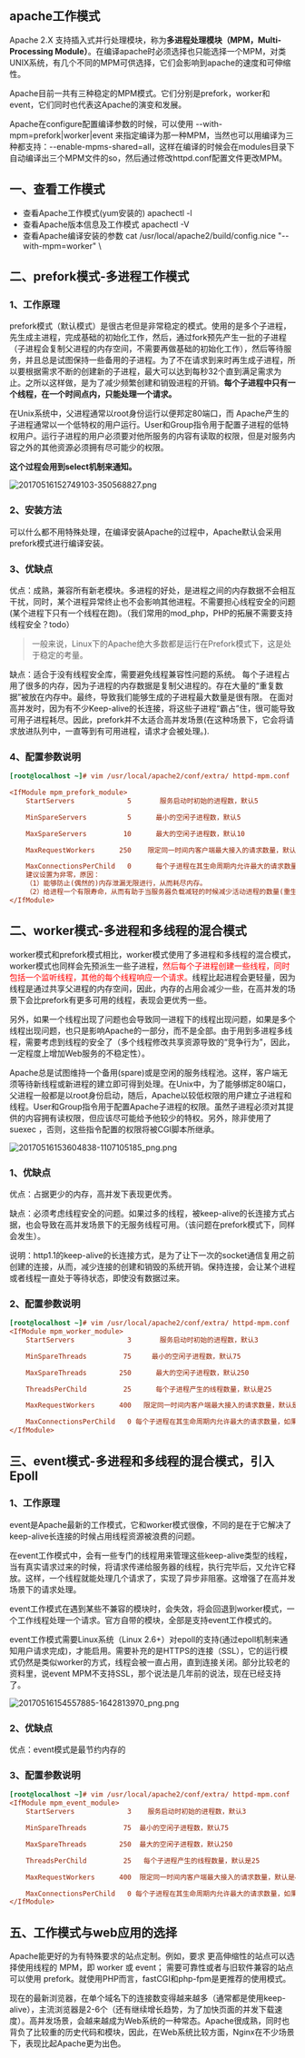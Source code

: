 ## apache工作模式

Apache 2.X  支持插入式并行处理模块，称为**多进程处理模块（MPM，Multi-Processing Module）**。在编译apache时必须选择也只能选择一个MPM，对类UNIX系统，有几个不同的MPM可供选择，它们会影响到apache的速度和可伸缩性。

Apache目前一共有三种稳定的MPM模式。它们分别是prefork，worker和event，它们同时也代表这Apache的演变和发展。

Apache在configure配置编译参数的时候，可以使用 --with-mpm=prefork|worker|event 来指定编译为那一种MPM，当然也可以用编译为三种都支持：--enable-mpms-shared=all，这样在编译的时候会在modules目录下自动编译出三个MPM文件的so，然后通过修改httpd.conf配置文件更改MPM。

## 一、查看工作模式

* 查看Apache工作模式(yum安装的)
    apachectl -l
* 查看Apache版本信息及工作模式
    apachectl -V
* 查看Apache编译安装的参数
    cat  /usr/local/apache2/build/config.nice
    "--with-mpm=worker" \

## 二、prefork模式-多进程工作模式

### 1、工作原理

prefork模式（默认模式）是很古老但是非常稳定的模式。使用的是多个子进程，先生成主进程，完成基础的初始化工作，然后，通过fork预先产生一批的子进程（子进程会复制父进程的内存空间，不需要再做基础的初始化工作），然后等待服务，并且总是试图保持一些备用的子进程。为了不在请求到来时再生成子进程，所以要根据需求不断的创建新的子进程，最大可以达到每秒32个直到满足需求为止。之所以这样做，是为了减少频繁创建和销毁进程的开销。**每个子进程中只有一个线程，在一个时间点内，只能处理一个请求。**

在Unix系统中，父进程通常以root身份运行以便邦定80端口，而 Apache产生的子进程通常以一个低特权的用户运行。User和Group指令用于配置子进程的低特权用户。运行子进程的用户必须要对他所服务的内容有读取的权限，但是对服务内容之外的其他资源必须拥有尽可能少的权限。

**这个过程会用到select机制来通知。**

![20170516152749103-350568827.png](https://pic.imgdb.cn/item/61209ef54907e2d39c58a0cf.png)

### 2、安装方法

可以什么都不用特殊处理，在编译安装Apache的过程中，Apache默认会采用prefork模式进行编译安装。

### 3、优缺点

优点：成熟，兼容所有新老模块。多进程的好处，是进程之间的内存数据不会相互干扰，同时，某个进程异常终止也不会影响其他进程。不需要担心线程安全的问题(某个进程下只有一个线程在跑)。（我们常用的mod_php，PHP的拓展不需要支持线程安全？todo）

> 一般来说，Linux下的Apache绝大多数都是运行在Prefork模式下，这是处于稳定的考量。

缺点：适合于没有线程安全库，需要避免线程兼容性问题的系统。
每个子进程占用了很多的内存，因为子进程的内存数据是复制父进程的。存在大量的“重复数据”被放在内存中。最终，导致我们能够生成的子进程最大数量是很有限。
在面对高并发时，因为有不少Keep-alive的长连接，将这些子进程“霸占”住，很可能导致可用子进程耗尽。因此，prefork并不太适合高并发场景(在这种场景下，它会将请求放进队列中，一直等到有可用进程，请求才会被处理。).

### 4、配置参数说明

```ini
[root@localhost ~]# vim /usr/local/apache2/conf/extra/ httpd-mpm.conf

<IfModule mpm_prefork_module>
    StartServers             5       服务启动时初始的进程数，默认5

    MinSpareServers          5      最小的空闲子进程数，默认5

    MaxSpareServers         10      最大的空闲子进程数，默认10

    MaxRequestWorkers      250    限定同一时间内客户端最大接入的请求数量，默认是250  

    MaxConnectionsPerChild   0      每个子进程在其生命周期内允许最大的请求数量，如果请求总数已经达到这个数值，子进程将会结束，如果设置为0，子进程将永远不会结束。
    建议设置为非零，原因：
    （1）能够防止(偶然的)内存泄漏无限进行，从而耗尽内存。 
    （2）给进程一个有限寿命，从而有助于当服务器负载减轻的时候减少活动进程的数量(重生的机会)。
</IfModule>
```

## 二、worker模式-多进程和多线程的混合模式

worker模式和prefork模式相比，worker模式使用了多进程和多线程的混合模式，worker模式也同样会先预派生一些子进程，<font color="red">然后每个子进程创建一些线程，同时包括一个监听线程，其他的每个线程响应一个请求。</font>线程比起进程会更轻量，因为线程是通过共享父进程的内存空间，因此，内存的占用会减少一些，在高并发的场景下会比prefork有更多可用的线程，表现会更优秀一些。

另外，如果一个线程出现了问题也会导致同一进程下的线程出现问题，如果是多个线程出现问题，也只是影响Apache的一部分，而不是全部。由于用到多进程多线程，需要考虑到线程的安全了（多个线程修改共享资源导致的“竞争行为”，因此，一定程度上增加Web服务的不稳定性）。

Apache总是试图维持一个备用(spare)或是空闲的服务线程池。这样，客户端无须等待新线程或新进程的建立即可得到处理。在Unix中，为了能够绑定80端口，父进程一般都是以root身份启动，随后，Apache以较低权限的用户建立子进程和线程。User和Group指令用于配置Apache子进程的权限。虽然子进程必须对其提供的内容拥有读权限，但应该尽可能给予他较少的特权。另外，除非使用了suexec ，否则，这些指令配置的权限将被CGI脚本所继承。

![20170516153604838-1107105185_png.png](https://pic.imgdb.cn/item/61209ef54907e2d39c58a04b.png)

### 

### 1、优缺点

优点：占据更少的内存，高并发下表现更优秀。

缺点：必须考虑线程安全的问题。如果过多的线程，被keep-alive的长连接方式占据，也会导致在高并发场景下的无服务线程可用。（该问题在prefork模式下，同样会发生）。

说明：http1.1的keep-alive的长连接方式，是为了让下一次的socket通信复用之前创建的连接，从而，减少连接的创建和销毁的系统开销。保持连接，会让某个进程或者线程一直处于等待状态，即使没有数据过来。

### 2、配置参数说明

```ini
[root@localhost ~]# vim /usr/local/apache2/conf/extra/ httpd-mpm.conf
<IfModule mpm_worker_module>
    StartServers             3       服务启动时初始的进程数，默认3

    MinSpareThreads         75     最小的空闲子进程数，默认75

    MaxSpareThreads        250      最大的空闲子进程数，默认250

    ThreadsPerChild         25      每个子进程产生的线程数量，默认是25

    MaxRequestWorkers      400   限定同一时间内客户端最大接入的请求数量，默认是400

    MaxConnectionsPerChild   0 每个子进程在其生命周期内允许最大的请求数量，如果请求总数已经达到这个数值，子进程将会结束，如果设置为0，子进程将永远不会结束。建议设置为非零，原因同prefork。
</IfModule>
```

## 三、event模式-多进程和多线程的混合模式，引入Epoll

### 1、工作原理

event是Apache最新的工作模式，它和worker模式很像，不同的是在于它解决了keep-alive长连接的时候占用线程资源被浪费的问题。

在event工作模式中，会有一些专门的线程用来管理这些keep-alive类型的线程，当有真实请求过来的时候，将请求传递给服务器的线程，执行完毕后，又允许它释放。这样，一个线程就能处理几个请求了，实现了异步非阻塞。这增强了在高并发场景下的请求处理。

event工作模式在遇到某些不兼容的模块时，会失效，将会回退到worker模式，一个工作线程处理一个请求。官方自带的模块，全部是支持event工作模式的。

event工作模式需要Linux系统（Linux 2.6+）对epoll的支持(通过epoll机制来通知用户请求完成)，才能启用。需要补充的是HTTPS的连接（SSL），它的运行模式仍然是类似worker的方式，线程会被一直占用，直到连接关闭。部分比较老的资料里，说event MPM不支持SSL，那个说法是几年前的说法，现在已经支持了。

![20170516154557885-1642813970_png.png](https://pic.imgdb.cn/item/61209ef54907e2d39c58a040.png)



### 2、优缺点

优点：event模式是最节约内存的

### 3、配置参数说明

```ini
[root@localhost ~]# vim /usr/local/apache2/conf/extra/ httpd-mpm.conf
<IfModule mpm_event_module>
    StartServers             3    服务启动时初始的进程数，默认3

    MinSpareThreads         75  最小的空闲子进程数，默认75

    MaxSpareThreads        250  最大的空闲子进程数，默认250

    ThreadsPerChild         25   每个子进程产生的线程数量，默认是25

    MaxRequestWorkers      400  限定同一时间内客户端最大接入的请求数量，默认是400

    MaxConnectionsPerChild   0 每个子进程在其生命周期内允许最大的请求数量，如果请求总数已经达到这个数值，子进程将会结束，如果设置为0，子进程将永远不会结束。建议设置为非零，原因同prefork。
</IfModule>
```

## 五、工作模式与web应用的选择

Apache能更好的为有特殊要求的站点定制。例如，要求 更高伸缩性的站点可以选择使用线程的 MPM，即 worker 或 event； 需要可靠性或者与旧软件兼容的站点可以使用 prefork。就使用PHP而言，fastCGI和php-fpm是更推荐的使用模式。

现在的最新浏览器，在单个域名下的连接数变得越来越多（通常都是使用keep-alive），主流浏览器是2-6个（还有继续增长趋势，为了加快页面的并发下载速度）。高并发场景，会越来越成为Web系统的一种常态。Apache很成熟，同时也背负了比较重的历史代码和模块，因此，在Web系统比较方面，Nginx在不少场景下，表现比起Apache更为出色。